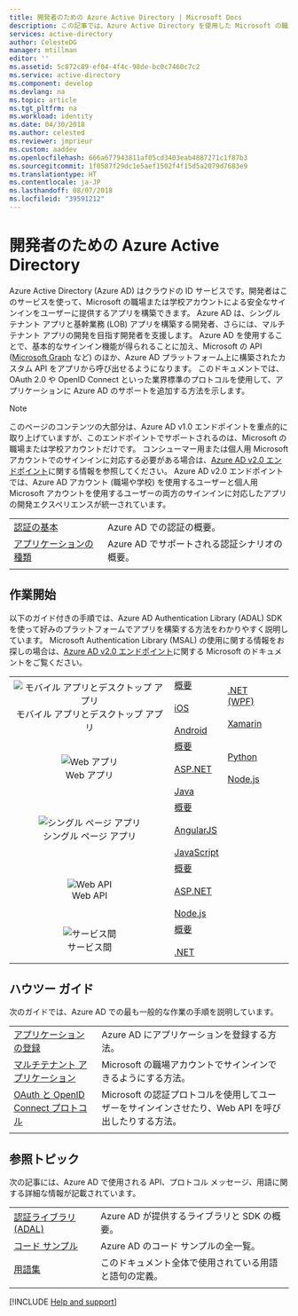 ```yaml
---
title: 開発者のための Azure Active Directory | Microsoft Docs
description: この記事では、Azure Active Directory を使用した Microsoft の職場および学校アカウントのサインインの概要について説明します。
services: active-directory
author: CelesteDG
manager: mtillman
editor: ''
ms.assetid: 5c872c89-ef04-4f4c-98de-bc0c7460c7c2
ms.service: active-directory
ms.component: develop
ms.devlang: na
ms.topic: article
ms.tgt_pltfrm: na
ms.workload: identity
ms.date: 04/30/2018
ms.author: celested
ms.reviewer: jmprieur
ms.custom: aaddev
ms.openlocfilehash: 666a677943811af05cd3403eab4887271c1f87b3
ms.sourcegitcommit: 1f0587f29dc1e5aef1502f4f15d5a2079d7683e9
ms.translationtype: HT
ms.contentlocale: ja-JP
ms.lasthandoff: 08/07/2018
ms.locfileid: "39591212"
---
```

# <a name="azure-active-directory-for-developers"></a>開発者のための Azure Active Directory

Azure Active Directory (Azure AD) はクラウドの ID サービスです。開発者はこのサービスを使って、Microsoft の職場または学校アカウントによる安全なサインインをユーザーに提供するアプリを構築できます。 Azure AD は、シングル テナント アプリと基幹業務 (LOB) アプリを構築する開発者、さらには、マルチテナント アプリの開発を目指す開発者を支援します。 Azure AD を使用することで、基本的なサインイン機能が得られることに加え、Microsoft の API ([Microsoft Graph](https://developer.microsoft.com/en-us/graph/docs/concepts/overview) など) のほか、Azure AD プラットフォーム上に構築されたカスタム API をアプリから呼び出せるようになります。 このドキュメントでは、OAuth 2.0 や OpenID Connect といった業界標準のプロトコルを使用して、アプリケーションに Azure AD のサポートを追加する方法を示します。

> [!NOTE]
> このページのコンテンツの大部分は、Azure AD v1.0 エンドポイントを重点的に取り上げていますが、このエンドポイントでサポートされるのは、Microsoft の職場または学校アカウントだけです。 コンシューマー用または個人用 Microsoft アカウントでのサインインに対応する必要がある場合は、[Azure AD v2.0 エンドポイント](active-directory-appmodel-v2-overview.md)に関する情報を参照してください。 Azure AD v2.0 エンドポイントでは、Azure AD アカウント (職場や学校) を使用するユーザーと個人用 Microsoft アカウントを使用するユーザーの両方のサインインに対応したアプリの開発エクスペリエンスが統一されています。

| | |
| --- | --- |
|[認証の基本](authentication-scenarios.md) | Azure AD での認証の概要。 |
|[アプリケーションの種類](authentication-scenarios.md#application-types-and-scenarios) | Azure AD でサポートされる認証シナリオの概要。 |      
| | |

## <a name="get-started"></a>作業開始
以下のガイド付きの手順では、Azure AD Authentication Library (ADAL) SDK を使って好みのプラットフォームでアプリを構築する方法をわかりやすく説明しています。 Microsoft Authentication Library (MSAL) の使用に関する情報をお探しの場合は、[Azure AD v2.0 エンドポイント](active-directory-appmodel-v2-overview.md)に関する Microsoft のドキュメントをご覧ください。

|  |  |  |  |
| --- | --- | --- | --- |
| <center>![モバイル アプリとデスクトップ アプリ](./media/azure-ad-developers-guide/NativeApp_Icon.png)<br />モバイル アプリとデスクトップ アプリ</center> | [概要](authentication-scenarios.md#native-application-to-web-api)<br /><br />[iOS](quickstart-v1-ios.md)<br /><br />[Android](quickstart-v1-android.md) | [.NET (WPF)](quickstart-v1-dotnet.md)<br /><br />[Xamarin](quickstart-v1-xamarin.md) |
| <center>![Web アプリ](./media/azure-ad-developers-guide/Web_app.png)<br />Web アプリ</center> | [概要](authentication-scenarios.md#web-browser-to-web-application)<br /><br />[ASP.NET](quickstart-v1-aspnet-webapp.md)<br /><br />[Java](https://github.com/Azure-Samples/active-directory-java-webapp-openidconnect) | [Python](https://github.com/Azure-Samples/active-directory-python-webapp-graphapi)<br/><br/> [Node.js](quickstart-v1-openid-connect-code.md) |
| <center>![シングル ページ アプリ](./media/azure-ad-developers-guide/SPA.png)<br />シングル ページ アプリ</center> | [概要](authentication-scenarios.md#single-page-application-spa)<br /><br />[AngularJS](quickstart-v1-angularjs-spa.md)<br /><br />[JavaScript](https://github.com/Azure-Samples/active-directory-javascript-singlepageapp-dotnet-webapi) |  |
| <center>![Web API](./media/azure-ad-developers-guide/Web_API.png)<br />Web API</center> | [概要](authentication-scenarios.md#web-application-to-web-api)<br /><br />[ASP.NET](quickstart-v1-dotnet-webapi.md)<br /><br />[Node.js](quickstart-v1-nodejs-webapi.md) | &nbsp; |
| <center>![サービス間](./media/azure-ad-developers-guide/Service_App.png)<br />サービス間</center> | [概要](authentication-scenarios.md#daemon-or-server-application-to-web-api)<br /><br />[.NET](sample-v1-code.md#daemon-applications-accessing-web-apis-with-the-applications-identity)|  |
|  |  |  |  |  |

## <a name="how-to-guides"></a>ハウツー ガイド
次のガイドでは、Azure AD での最も一般的な作業の手順を説明しています。

|                                                                           |  |
|---------------------------------------------------------------------------| --- |
|[アプリケーションの登録](quickstart-v1-integrate-apps-with-azure-ad.md)           | Azure AD にアプリケーションを登録する方法。 |
|[マルチテナント アプリケーション](howto-convert-app-to-be-multi-tenant.md)    | Microsoft の職場アカウントでサインインできるようにする方法。 |
|[OAuth と OpenID Connect プロトコル](v1-protocols-openid-connect-code.md)| Microsoft の認証プロトコルを使用してユーザーをサインインさせたり、Web API を呼び出したりする方法。 |
|  |  |

## <a name="reference-topics"></a>参照トピック
次の記事には、Azure AD で使用される API、プロトコル メッセージ、用語に関する詳細な情報が記載されています。

|                                                                                   | |
| ----------------------------------------------------------------------------------| --- |
| [認証ライブラリ (ADAL)](active-directory-authentication-libraries.md)   | Azure AD が提供するライブラリと SDK の概要。 |
| [コード サンプル](sample-v1-code.md)                                  | Azure AD のコード サンプルの全一覧。 |
| [用語集](developer-glossary.md)                                      | このドキュメント全体で使用されている用語と語句の定義。 |
|  |  |


[!INCLUDE [Help and support](../../../includes/active-directory-develop-help-support-include.md)]
